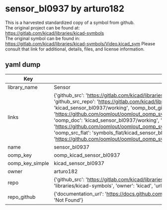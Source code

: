 # sensor_bl0937 by arturo182  
This is a harvested standardized copy of a symbol from github.  
The original project can be found at:  
https://gitlab.com/kicad/libraries/kicad-symbols  
The original symbol can be found in:
https://gitlab.com/kicad/libraries/kicad-symbols/Video.kicad_sym
Please consult that link for additional, details, files, and license information.  
## yaml dump  
| Key | Value |  
| --- | --- |  
| library_name | Sensor |  
| links | {'github_src': 'https://gitlab.com/kicad/libraries/kicad-symbols/Video.kicad_sym', 'github_src_repo': 'https://gitlab.com/kicad/libraries/kicad-symbols', 'oomp_bot': 'kicad_sensor_bl0937/working', 'oomp_bot_github': 'https://github.com/oomlout/oomlout_oomp_symbol_bot/tree/main/kicad_sensor_bl0937/working', 'oomp_doc': 'kicad_sensor_bl0937/working', 'oomp_doc_github': 'https://github.com/oomlout/oomlout_oomp_symbol_doc/tree/main/kicad_sensor_bl0937/working', 'oomp_src_flat': 'symbols_flat/kicad_sensor_bl0937/working', 'oomp_src_flat_github': 'https://github.com/oomlout/oomlout_oomp_symbol_src/tree/main/kicad_sensor_bl0937/working'} |  
| name | sensor_bl0937 |  
| oomp_key | oomp_kicad_sensor_bl0937 |  
| oomp_key_simple | kicad_sensor_bl0937 |  
| owner | arturo182 |  
| repo | {'github_src': 'https://gitlab.com/kicad/libraries/kicad-symbols/Video.kicad_sym', 'name': 'libraries/kicad-symbols', 'owner': 'kicad', 'url': 'https://gitlab.com/kicad/libraries/kicad-symbols'} |  
| repo_github | {'documentation_url': 'https://docs.github.com/rest/repos/repos#get-a-repository', 'message': 'Not Found'} |  

